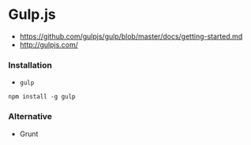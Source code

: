 # Gulp.js

+   <https://github.com/gulpjs/gulp/blob/master/docs/getting-started.md>
+   <http://gulpjs.com/>



### Installation

+   `gulp`

<!---->

    npm install -g gulp



### Alternative

+	Grunt
